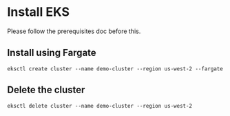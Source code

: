 # Install EKS

Please follow the prerequisites doc before this.

## Install using Fargate

```
eksctl create cluster --name demo-cluster --region us-west-2 --fargate
```

## Delete the cluster

```
eksctl delete cluster --name demo-cluster --region us-west-2
```



